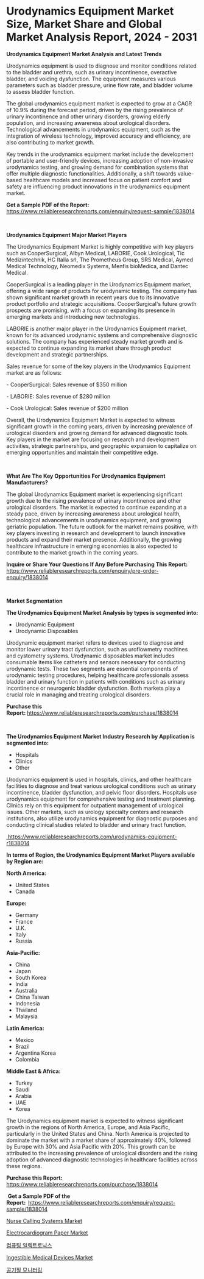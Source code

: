 <p><h1>Urodynamics Equipment Market Size, Market Share and Global Market Analysis Report, 2024 - 2031</h1></p><p><strong>Urodynamics Equipment Market Analysis and Latest Trends</strong></p>
<p><p>Urodynamics equipment is used to diagnose and monitor conditions related to the bladder and urethra, such as urinary incontinence, overactive bladder, and voiding dysfunction. The equipment measures various parameters such as bladder pressure, urine flow rate, and bladder volume to assess bladder function.</p><p>The global urodynamics equipment market is expected to grow at a CAGR of 10.9% during the forecast period, driven by the rising prevalence of urinary incontinence and other urinary disorders, growing elderly population, and increasing awareness about urological disorders. Technological advancements in urodynamics equipment, such as the integration of wireless technology, improved accuracy and efficiency, are also contributing to market growth.</p><p>Key trends in the urodynamics equipment market include the development of portable and user-friendly devices, increasing adoption of non-invasive urodynamics testing, and growing demand for combination systems that offer multiple diagnostic functionalities. Additionally, a shift towards value-based healthcare models and increased focus on patient comfort and safety are influencing product innovations in the urodynamics equipment market.</p></p>
<p><strong>Get a Sample PDF of the Report:&nbsp;</strong> <a href="https://www.reliableresearchreports.com/enquiry/request-sample/1838014">https://www.reliableresearchreports.com/enquiry/request-sample/1838014</a></p>
<p>&nbsp;</p>
<p><strong>Urodynamics Equipment Major Market Players</strong></p>
<p><p>The Urodynamics Equipment Market is highly competitive with key players such as CooperSurgical, Albyn Medical, LABORIE, Cook Urological, Tic Medizintechnik, HC Italia srl, The Prometheus Group, SRS Medical, Aymed Medical Technology, Neomedix Systems, Menfis bioMedica, and Dantec Medical.</p><p>CooperSurgical is a leading player in the Urodynamics Equipment market, offering a wide range of products for urodynamic testing. The company has shown significant market growth in recent years due to its innovative product portfolio and strategic acquisitions. CooperSurgical's future growth prospects are promising, with a focus on expanding its presence in emerging markets and introducing new technologies.</p><p>LABORIE is another major player in the Urodynamics Equipment market, known for its advanced urodynamic systems and comprehensive diagnostic solutions. The company has experienced steady market growth and is expected to continue expanding its market share through product development and strategic partnerships.</p><p>Sales revenue for some of the key players in the Urodynamics Equipment market are as follows:</p><p>- CooperSurgical: Sales revenue of $350 million</p><p>- LABORIE: Sales revenue of $280 million</p><p>- Cook Urological: Sales revenue of $200 million</p><p>Overall, the Urodynamics Equipment Market is expected to witness significant growth in the coming years, driven by increasing prevalence of urological disorders and growing demand for advanced diagnostic tools. Key players in the market are focusing on research and development activities, strategic partnerships, and geographic expansion to capitalize on emerging opportunities and maintain their competitive edge.</p></p>
<p>&nbsp;</p>
<p><strong>What Are The Key Opportunities For Urodynamics Equipment Manufacturers?</strong></p>
<p><p>The global Urodynamics Equipment market is experiencing significant growth due to the rising prevalence of urinary incontinence and other urological disorders. The market is expected to continue expanding at a steady pace, driven by increasing awareness about urological health, technological advancements in urodynamics equipment, and growing geriatric population. The future outlook for the market remains positive, with key players investing in research and development to launch innovative products and expand their market presence. Additionally, the growing healthcare infrastructure in emerging economies is also expected to contribute to the market growth in the coming years.</p></p>
<p><strong>Inquire or Share Your Questions If Any Before Purchasing This Report:</strong> <a href="https://www.reliableresearchreports.com/enquiry/pre-order-enquiry/1838014">https://www.reliableresearchreports.com/enquiry/pre-order-enquiry/1838014</a></p>
<p>&nbsp;</p>
<p><strong>Market Segmentation</strong></p>
<p><strong>The Urodynamics Equipment Market Analysis by types is segmented into:</strong></p>
<p><ul><li>Urodynamic Equipment</li><li>Urodynamic Disposables</li></ul></p>
<p><p>Urodynamic equipment market refers to devices used to diagnose and monitor lower urinary tract dysfunction, such as uroflowmetry machines and cystometry systems. Urodynamic disposables market includes consumable items like catheters and sensors necessary for conducting urodynamic tests. These two segments are essential components of urodynamic testing procedures, helping healthcare professionals assess bladder and urinary function in patients with conditions such as urinary incontinence or neurogenic bladder dysfunction. Both markets play a crucial role in managing and treating urological disorders.</p></p>
<p><strong>Purchase this Report:&nbsp;</strong><a href="https://www.reliableresearchreports.com/purchase/1838014">https://www.reliableresearchreports.com/purchase/1838014</a></p>
<p>&nbsp;</p>
<p><strong>The Urodynamics Equipment Market Industry Research by Application is segmented into:</strong></p>
<p><ul><li>Hospitals</li><li>Clinics</li><li>Other</li></ul></p>
<p><p>Urodynamics equipment is used in hospitals, clinics, and other healthcare facilities to diagnose and treat various urological conditions such as urinary incontinence, bladder dysfunction, and pelvic floor disorders. Hospitals use urodynamics equipment for comprehensive testing and treatment planning. Clinics rely on this equipment for outpatient management of urological issues. Other markets, such as urology specialty centers and research institutions, also utilize urodynamics equipment for diagnostic purposes and conducting clinical studies related to bladder and urinary tract function.</p></p>
<p><a href="https://www.reliableresearchreports.com/urodynamics-equipment-r1838014">&nbsp;https://www.reliableresearchreports.com/urodynamics-equipment-r1838014</a></p>
<p><strong>In terms of Region, the Urodynamics Equipment Market Players available by Region are:</strong></p>
<p>
    <p> <strong> North America: </strong>
        <ul>
            <li>United States</li>
            <li>Canada</li>
        </ul>
        </p> 
    <p> <strong> Europe: </strong>
        <ul>
            <li>Germany</li>
            <li>France</li>
            <li>U.K.</li>
            <li>Italy</li>
            <li>Russia</li>
        </ul>
        </p> 
    <p> <strong> Asia-Pacific: </strong>
        <ul>
            <li>China</li>
            <li>Japan</li>
            <li>South Korea</li>
            <li>India</li>
            <li>Australia</li>
            <li>China Taiwan</li>
            <li>Indonesia</li>
            <li>Thailand</li>
            <li>Malaysia</li>
        </ul>
        </p> 
    <p> <strong> Latin America: </strong>
        <ul>
            <li>Mexico</li>
            <li>Brazil</li>
            <li>Argentina Korea</li>
            <li>Colombia</li>
        </ul>
        </p> 
    <p> <strong> Middle East & Africa: </strong>
        <ul>
            <li>Turkey</li>
            <li>Saudi</li>
            <li>Arabia</li>
            <li>UAE</li>
            <li>Korea</li>
        </ul>
    </p>
    </p>
<p><p>The Urodynamics equipment market is expected to witness significant growth in the regions of North America, Europe, and Asia Pacific, particularly in the United States and China. North America is projected to dominate the market with a market share of approximately 40%, followed by Europe with 30% and Asia Pacific with 20%. This growth can be attributed to the increasing prevalence of urological disorders and the rising adoption of advanced diagnostic technologies in healthcare facilities across these regions.</p></p>
<p><strong>Purchase this Report: </strong><a href="https://www.reliableresearchreports.com/purchase/1838014">https://www.reliableresearchreports.com/purchase/1838014</a></p>
<p>&nbsp;<strong>Get a Sample PDF of the Report:&nbsp;&nbsp;</strong><a href="https://www.reliableresearchreports.com/enquiry/request-sample/1838014">https://www.reliableresearchreports.com/enquiry/request-sample/1838014</a></p>
<p><strong></strong></p>
<p><p><a href="https://github.com/Graham1Dianne/Market-Research-Report-List-1/blob/main/nurse-calling-systems-market.md">Nurse Calling Systems Market</a></p><p><a href="https://github.com/velmabcooper52024/Market-Research-Report-List-1/blob/main/electrocardiogram-paper-market.md">Electrocardiogram Paper Market</a></p><p><a href="https://github.com/mithunmistry2258/Market-Research-Report-List-2/blob/main/862204674912.md">컴퓨팅 일렉트로닉스</a></p><p><a href="https://github.com/KavonHansen645/Market-Research-Report-List-1/blob/main/ingestible-medical-devices-market.md">Ingestible Medical Devices Market</a></p><p><a href="https://github.com/konokaryan/Market-Research-Report-List-2/blob/main/967645974913.md">공기질 모니터링</a></p></p>